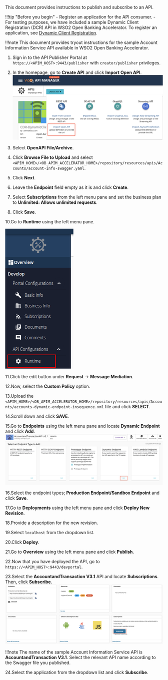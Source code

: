 This document provides instructions to publish and subscribe to an API.

!!!tip "Before you begin"
    - Register an application for the API consumer. 
        - For testing purposes, we have included a sample Dynamic Client Registration (DCR) 
        API in WSO2 Open Banking Accelerator. To register an application, see [Dynamic Client Registration](../dynamic-client-registration-try-out.md).
   
!!!note
    This document provides tryout instructions for the sample Account Information Service API available in WSO2 Open 
    Banking Accelerator. 
    
1. Sign in to the API Publisher Portal at `https://<APIM_HOST>:9443/publisher` with `creator/publisher` privileges. 

2. In the homepage, go to **Create API** and click **Import Open API**. ![import_API](../assets/img/get-started/quick-start-guide/select-api.png)

3. Select **OpenAPI File/Archive**. 

4. Click **Browse File to Upload** and select `<APIM_HOME>/<OB_APIM_ACCELERATOR_HOME>/repository/resources/apis/Accounts/account-info-swagger.yaml`.

5. Click **Next**.

6. Leave the **Endpoint** field empty as it is and click **Create**. 

8. Select **Subscriptions** from the left menu pane and set the business plan to **Unlimited: Allows unlimited 
requests**.

9. Click **Save**.
    
10.Go to **Runtime** using the left menu pane.

![select_runtime](../assets/img/get-started/quick-start-guide/select-runtime.png)
    
11.Click the edit button under **Request** -> **Message Mediation**.
    
12.Now, select the **Custom Policy** option. 
    
13.Upload the `<APIM_HOME>/<OB_APIM_ACCELERATOR_HOME>/repository/resources/apis/Accounts/accounts-dynamic-endpoint-insequence.xml` 
file and click **SELECT**.
    
14.Scroll down and click **SAVE**. 
        
15.Go to **Endpoints** using the left menu pane and locate **Dynamic Endpoint** and click **Add**. ![set_endpoint](../assets/img/get-started/quick-start-guide/set-endpoint.png)
    
16.Select the endpoint types; **Production Endpoint/Sandbox Endpoint** and click **Save**.

17.Go to **Deployments** using the left menu pane and click **Deploy New Revision**.
    
18.Provide a description for the new revision.
    
19.Select `localhost` from the dropdown list. 
    
20.Click **Deploy**.
    
21.Go to **Overview** using the left menu pane and click **Publish**. 

22.Now that you have deployed the API, go to `https://<APIM_HOST>:9443/devportal`.
    
23.Select the **AccountandTransaction V3.1** API and locate **Subscriptions**. Then, click **Subscribe**. ![subscribe_api](../assets/img/get-started/quick-start-guide/subscribe-api.png)
    
!!!note
        The name of the sample Account Information Service API is **AccountandTransaction V3.1**. Select the relevant 
        API name according to the Swagger file you published.
                                                                                                  

24.Select the application from the dropdown list and click **Subscribe**.
